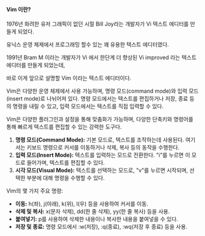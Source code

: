 #### Vim 이란?

1976년 화려한 유저 그래픽이 없던 시절 Bill Joy라는 개발자가 Vi 텍스트 에디터를 만들게 되었다.

유닉스 운영 체제에서 프로그래밍 할수 있는 꽤 유용한 텍스트 에디터였다.

1991년 Bram M 이라는 개발자가 Vi 에서 한단계 더 향상된 Vi improved 라는 텍스트 에디터를 만들게 되었는데,

바로 이게 앞으로 설명할 Vim 이라는 텍스트 에디터이다.

Vim은 다양한 운영 체제에서 사용 가능하며, 명령 모드(command mode)와 입력 모드(insert mode)로 나뉘어져 있다. 명령 모드에서는 텍스트를 편집하거나 저장, 종료 등의 명령을 내릴 수 있고, 입력 모드에서는 텍스트를 직접 입력할 수 있다.

Vim은 다양한 플러그인과 설정을 통해 맞춤화가 가능하며, 다양한 단축키와 명령어를 통해 빠르게 텍스트를 편집할 수 있는 강력한 도구다. 



1. **명령 모드(Command Mode):** 기본 모드로, 텍스트를 조작하는데 사용된다. 여기서는 키보드 명령으로 커서를 이동하거나 삭제, 복사 등의 동작을 수행한다.
2. **입력 모드(Insert Mode):** 텍스트를 입력하는 모드로 전환한다. "i"를 누르면 이 모드로 들어가며, 텍스트를 편집할 수 있다.
3. **시각 모드(Visual Mode):** 텍스트를 선택하는 모드로, "v"를 누르면 시작되며, 선택한 부분에 대해 명령을 수행할 수 있다.

Vim의 몇 가지 주요 명령:

- **이동:** h(좌), j(아래), k(위), l(우) 등을 사용하여 커서를 이동.
- **삭제 및 복사:** x(문자 삭제), dd(한 줄 삭제), yy(한 줄 복사) 등을 사용.
- **붙여넣기:** p를 사용하여 삭제한 내용이나 복사한 내용을 붙여넣을 수 있다.
- **저장 및 종료:** 명령 모드에서 :w(저장), :q(종료), :wq(저장 후 종료) 등을 사용.